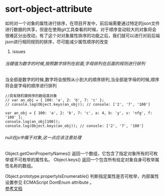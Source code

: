 # sort-object-attribute
如何对一个对象的属性进行排序，在项目开发中，前后端需要通过特定的json文件进行数据的共享，但是在使用git工具查看的时候，对于顺序变动较大的对象将会很难区分出改动，有了这个对对象属性排序的功能之后，我们就可以进行对前后端json进行相同规则的排序，尽可能减少属性顺序的改变

1. issues
###### 当键值为数字的时候,按照数字排列在前面,字母排列在后面的规则进行排列
当全部是数字的时候,数字将会按照从小到大的顺序排列,当全部是字母的时候,顺序将会是字母的顺序进行排列

```
//具有随机键排序的数组类对象
// var an_obj = { 100: 'a', 2: 'b', 7: 'c' };
// console.log(Object.keys(an_obj)); // console: ['2', '7', '100']

var an_obj = { 100: 'a', 2: 'b', 7: 'c', a: 4, b: 'y', v: 'nfg', f: '100' };
console.log(an_obj[100]);
console.log(Object.keys(an_obj)); // console: ['2', '7', '100']
```

###### null在js中属于对象,这一点应该注意处理

###### 
Object.getOwnPropertyNames()
      返回一个数组，它包含了指定对象所有的可枚举或不可枚举的属性名。
Object.keys()
      返回一个包含所有给定对象自身可枚举属性名称的数组。      
      
Object.prototype.propertyIsEnumerable()
判断指定属性是否可枚举，内部属性设置参见 ECMAScript DontEnum attribute 。      
[参考文档](http://blog.csdn.net/sinat_17775997/article/details/52297012)